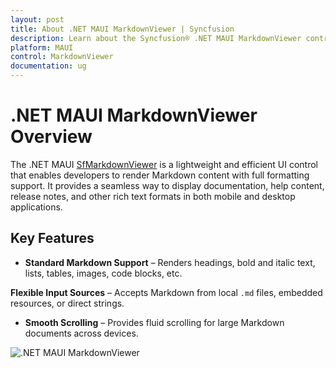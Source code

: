 ```yaml
---
layout: post
title: About .NET MAUI MarkdownViewer | Syncfusion
description: Learn about the Syncfusion® .NET MAUI MarkdownViewer control, its rendering capabilities, and key features for displaying formatted Markdown content across platforms.
platform: MAUI
control: MarkdownViewer
documentation: ug
---
```


# .NET MAUI MarkdownViewer Overview

The .NET MAUI [SfMarkdownViewer]() is a lightweight and efficient UI control that enables developers to render Markdown content with full formatting support. It provides a seamless way to display documentation, help content, release notes, and other rich text formats in both mobile and desktop applications.

## Key Features

* **Standard Markdown Support** – Renders headings, bold and italic text, lists, tables, images, code blocks, etc.

**Flexible Input Sources** – Accepts Markdown from local `.md` files, embedded resources, or direct strings.

* **Smooth Scrolling** – Provides fluid scrolling for large Markdown documents across devices.

![.NET MAUI MarkdownViewer]()